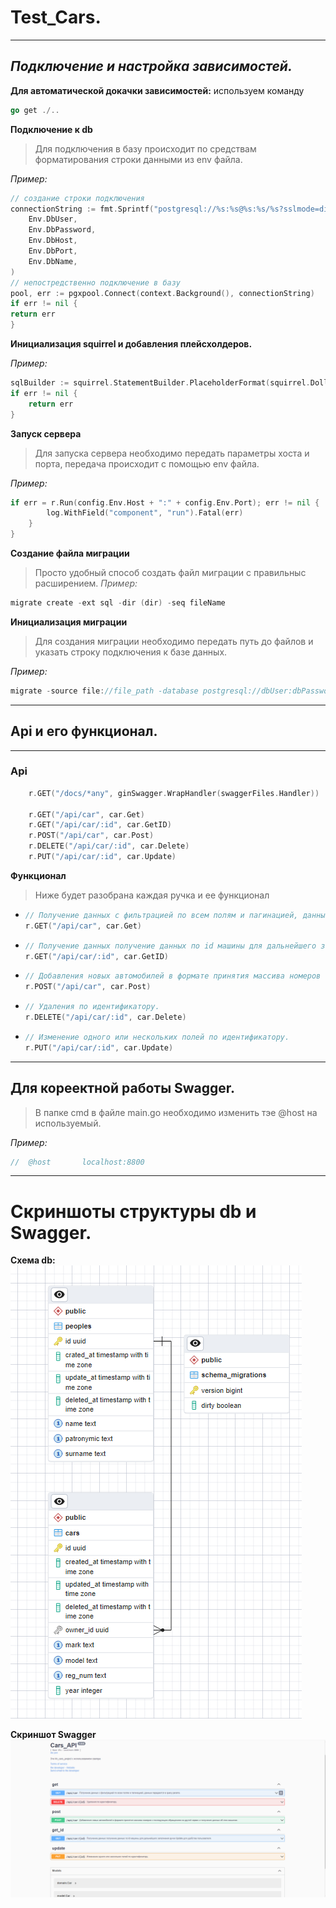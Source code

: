 
# Test_Cars.
___
## ***Подключение и настройка зависимостей.***
**Для автоматической докачки зависимостей:** используем команду
```go
go get ./..
```

**Подключение к db**
> Для подключения в базу происходит по средствам форматирования строки данными из env файла.

*Пример:*
```go
// создание строки подключения
connectionString := fmt.Sprintf("postgresql://%s:%s@%s:%s/%s?sslmode=disable",
    Env.DbUser,
    Env.DbPassword,
    Env.DbHost,
    Env.DbPort,
    Env.DbName,
)
// непостредственно подключение в базу
pool, err := pgxpool.Connect(context.Background(), connectionString)
if err != nil {
return err
}
```
**Инициализация squirrel и добавления плейсхолдеров.**

*Пример:*
```go
sqlBuilder := squirrel.StatementBuilder.PlaceholderFormat(squirrel.Dollar)
if err != nil {
    return err
}
```
**Запуск сервера**
> Для запуска сервера необходимо передать параметры хоста и порта, передача происходит с помощью env файла.

*Пример:*

```go
if err = r.Run(config.Env.Host + ":" + config.Env.Port); err != nil {
		log.WithField("component", "run").Fatal(err)
	}
}
```
**Создание файла миграции**
> Просто удобный способ создать файл миграции с правильныс расширением.
*Пример:*
```go
migrate create -ext sql -dir (dir) -seq fileName
```
**Инициализация миграции**
> Для создания миграции необходимо передать путь до файлов и указать строку подключения к базе данных.

*Пример:*
```go
migrate -source file://file_path -database postgresql://dbUser:dbPassword@dbHost:dbPort/dbName?sslmode=disable
```
___
## Api и его функционал.
___
### Api
```go
	r.GET("/docs/*any", ginSwagger.WrapHandler(swaggerFiles.Handler))

	r.GET("/api/car", car.Get)
	r.GET("/api/car/:id", car.GetID)
	r.POST("/api/car", car.Post)
	r.DELETE("/api/car/:id", car.Delete)
	r.PUT("/api/car/:id", car.Update)
```

**Функционал**
>Ниже будет разобрана каждая ручка и ее функционал

  + ```go
    // Получение данных с фильтрацией по всем полям и пагинацией, данные передаются в query params.
    r.GET("/api/car", car.Get)
    ```
  + ```go
    // Получение данных получение данных по id машины для дальнейшего заполнения ручки Update для удобства пользователя.
    r.GET("/api/car/:id", car.GetID)
    ```
  + ```go
    // Добавления новых автомобилей в формате принятия массива номеров с последующим обращением на другой сервис и получения данных об этих машинах.
    r.POST("/api/car", car.Post)
    ```
  + ```go
    // Удаления по идентификатору.
    r.DELETE("/api/car/:id", car.Delete)
    ```
  + ```go
    // Изменение одного или нескольких полей по идентификатору.
    r.PUT("/api/car/:id", car.Update)
    ```
___

## Для кореектной работы Swagger.

> В папке cmd в файле main.go необходимо изменить тэе @host на используемый.

*Пример:*
```go
//	@host		localhost:8800
```
____
# Скриншоты структуры db и Swagger.
**Схема db:**
![схема_db](https://github.com/Shabolom/hh_cars_test/blob/finalv1.0/media/bd.png)

**Скриншот Swagger**
![swagger](https://github.com/Shabolom/hh_cars_test/blob/finalv1.0/media/swagger.png)
